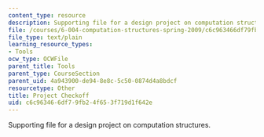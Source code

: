 ```yaml
---
content_type: resource
description: Supporting file for a design project on computation structures.
file: /courses/6-004-computation-structures-spring-2009/c6c963466df79fb24f653f719d1f642e_projcheckoff.jsim
file_type: text/plain
learning_resource_types:
- Tools
ocw_type: OCWFile
parent_title: Tools
parent_type: CourseSection
parent_uid: 4a943900-de94-8e8c-5c50-0874d4a8bdcf
resourcetype: Other
title: Project Checkoff
uid: c6c96346-6df7-9fb2-4f65-3f719d1f642e
---
```

Supporting file for a design project on computation structures.

